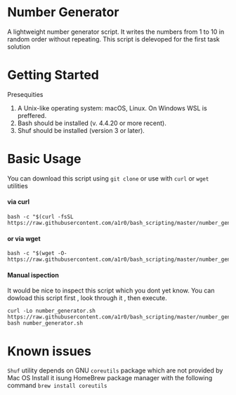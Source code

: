 # Number Generator
A lightweight number generator script.
It writes the numbers from 1 to 10 in random order without repeating.
This script is delevoped for the first task solution

# Getting Started
Presequities
  1. A Unix-like operating system: macOS, Linux. On Windows WSL is preffered.
  2. Bash should be installed (v. 4.4.20 or more recent).
  3. Shuf should be installed (version 3 or later). 

# Basic Usage

You can download this script using `git clone` or use with `curl` or `wget` utilities

#### via curl
```shell
bash -c "$(curl -fsSL https://raw.githubusercontent.com/a1r0/bash_scripting/master/number_generator.sh)"
```

#### or via wget
```shell
bash -c "$(wget -O- https://raw.githubusercontent.com/a1r0/bash_scripting/master/number_generator.sh)"
```

#### Manual ispection 
It would be nice to inspect this script which you dont yet know. 
You can dowload this script first , look through it , then execute.
```shell
curl -Lo number_generator.sh https://raw.githubusercontent.com/a1r0/bash_scripting/master/number_generator.sh
bash number_generator.sh
```

# Known issues
`Shuf` utility depends on GNU `coreutils` package which are not provided by Mac OS
Install it isung HomeBrew package manager with the following command `brew install coreutils`
